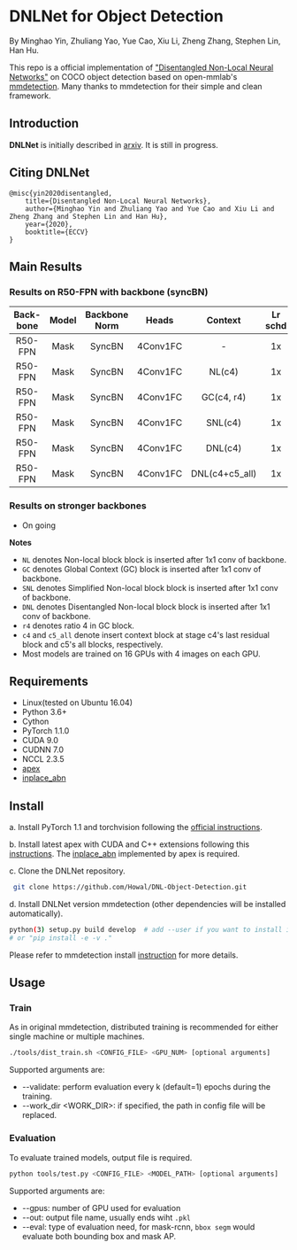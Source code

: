 # DNLNet for Object Detection

By Minghao Yin, Zhuliang Yao, Yue Cao, Xiu Li, Zheng Zhang, Stephen Lin, Han Hu.

This repo is a official implementation of ["Disentangled Non-Local Neural Networks"](https://arxiv.org/abs/2006.06668) on COCO object detection based on open-mmlab's [mmdetection](https://github.com/open-mmlab/mmdetection).
Many thanks to mmdetection for their simple and clean framework.


## Introduction

**DNLNet** is initially described in [arxiv](https://arxiv.org/abs/2006.06668). It is still in progress.

## Citing DNLNet

```
@misc{yin2020disentangled,
    title={Disentangled Non-Local Neural Networks},
    author={Minghao Yin and Zhuliang Yao and Yue Cao and Xiu Li and Zheng Zhang and Stephen Lin and Han Hu},
    year={2020},
    booktitle={ECCV}
}
```

## Main Results

### Results on R50-FPN with backbone (syncBN)

|  Back-bone |   Model   | Backbone Norm |       Heads      |     Context    | Lr schd | box AP | mask AP | Download |
|:---------:|:---------:|:-------------:|:----------------:|:--------------:|:-------:|:-------:|:--------:|:--------:|
|  R50-FPN |       Mask       |     SyncBN    |    4Conv1FC   |        -       |    1x   | 38.8  |   35.1  | [model](https://microsoft-my.sharepoint.com/:u:/p/t-zhuyao/ESBsU_-lvpxLvwgdEA3sKnABUPP6MPJbVShdLyvfFvtdgg?e=x9FTqm) &#124; [log](https://microsoft-my.sharepoint.com/:u:/p/t-zhuyao/EfgX4VrNMEhLgRqzcIKEOf8BkbBk5fNwA5d9fLL5xC2KXQ?e=pHrVrF) |
|  R50-FPN |       Mask       |     SyncBN    |    4Conv1FC   | NL(c4) |    1x   | 39.6  |   35.8  | [model](https://microsoft-my.sharepoint.com/:u:/p/t-zhuyao/EaRVsOJnGNpKu7NdARGBt9gBZQ5OU2X8RzoWBiq1A25BZA?e=4aQeL0) &#124; [log](https://microsoft-my.sharepoint.com/:u:/p/t-zhuyao/EQkuCp1hNDtNsgKNSy3bs2cBgD3Ygi3nKImKySeiNrXFng?e=ockp3g) |
|  R50-FPN |       Mask       |     SyncBN    |    4Conv1FC   | GC(c4, r4) |    1x   | 40.1  |   36.2  | [model](https://microsoft-my.sharepoint.com/:u:/p/t-zhuyao/EVmIm_qTamRHtG2EYek6kOIB_aCgIqmEuxeXCSiZTncxhw?e=ROfDMV) &#124; [log](https://microsoft-my.sharepoint.com/:u:/p/t-zhuyao/ERqhLMv0hNlPgycna57dolIBATwuGrHgxvogZbOXwf2rkg?e=rkXZbT) |
|  R50-FPN |       Mask       |     SyncBN    |    4Conv1FC   | SNL(c4) |    1x   | 40.1  |   36.2  | [model](https://microsoft-my.sharepoint.com/:u:/p/t-zhuyao/EaLgMNGziWRLhGmFTdeSIHwB8XtxTDhqTVGvw1drmo_bhw?e=c9a07t) &#124; [log](https://microsoft-my.sharepoint.com/:u:/p/t-zhuyao/Ee1vsUBdCuFEnHaacapJAYMBtPQui2h4wE4POV5U5fDMww?e=2Wcu6l) |
|  R50-FPN |       Mask       |     SyncBN    |    4Conv1FC   | DNL(c4) |    1x   | 40.3  |   36.4  | [model](https://microsoft-my.sharepoint.com/:u:/p/t-zhuyao/EUJfTYRitsdDmkSsdVc7eGcBKQQMXqd8qvl144juAsxqrw?e=iPp4jO) &#124; [log](https://microsoft-my.sharepoint.com/:u:/p/t-zhuyao/ESMinReWPuNAqJs4J-6xHAsBHp8pwT8bORt_3TDgENhOhg?e=PIGbSM) |
|  R50-FPN |       Mask       |     SyncBN    |    4Conv1FC   | DNL(c4+c5_all) |    1x   | 41.2  |   37.2  | [model](https://microsoft-my.sharepoint.com/:u:/p/t-zhuyao/EQilrnU8FSZPmKAP99YqgIYBwRUOq2ChWMNrgqMlcaxevw?e=GcgBV1) &#124; [log](https://microsoft-my.sharepoint.com/:u:/p/t-zhuyao/EX_sejC2I-1NsLwTPW2FYVcBHgKoTs62qjTOzLEcYbOV3g?e=tnVyYu) |

### Results on stronger backbones
- On going


**Notes**
- `NL` denotes Non-local block block is inserted after 1x1 conv of backbone.
- `GC` denotes Global Context (GC) block is inserted after 1x1 conv of backbone.
- `SNL` denotes Simplified Non-local block block is inserted after 1x1 conv of backbone.
- `DNL` denotes Disentangled Non-local block block is inserted after 1x1 conv of backbone.
- `r4` denotes ratio 4 in GC block.
- `c4` and `c5_all` denote insert context block at stage c4's last residual block and c5's all blocks, respectively.
- Most models are trained on 16 GPUs with 4 images on each GPU.

## Requirements

- Linux(tested on Ubuntu 16.04)
- Python 3.6+
- Cython
- PyTorch 1.1.0
- CUDA 9.0
- CUDNN 7.0
- NCCL 2.3.5
- [apex](https://github.com/NVIDIA/apex)
- [inplace_abn](https://github.com/mapillary/inplace_abn)

## Install

a. Install PyTorch 1.1 and torchvision following the [official instructions](https://pytorch.org/).

b. Install latest apex with CUDA and C++ extensions following this [instructions](https://github.com/NVIDIA/apex#quick-start). 
The [inplace_abn](https://github.com/mapillary/inplace_abn) implemented by apex is required.

c. Clone the DNLNet repository. 

```bash
 git clone https://github.com/Howal/DNL-Object-Detection.git
```

d. Install DNLNet version mmdetection (other dependencies will be installed automatically).

```bash
python(3) setup.py build develop  # add --user if you want to install it locally
# or "pip install -e -v ."
```

Please refer to mmdetection install [instruction](https://github.com/open-mmlab/mmdetection/blob/master/INSTALL.md) for more details.


## Usage

### Train

As in original mmdetection, distributed training is recommended for either single machine or multiple machines.

```bash
./tools/dist_train.sh <CONFIG_FILE> <GPU_NUM> [optional arguments]
```

Supported arguments are:

- --validate: perform evaluation every k (default=1) epochs during the training.
- --work_dir <WORK_DIR>: if specified, the path in config file will be replaced.

### Evaluation

To evaluate trained models, output file is required.

```bash
python tools/test.py <CONFIG_FILE> <MODEL_PATH> [optional arguments]
```

Supported arguments are:

- --gpus: number of GPU used for evaluation
- --out: output file name, usually ends wiht `.pkl`
- --eval: type of evaluation need, for mask-rcnn, `bbox segm` would evaluate both bounding box and mask AP. 

